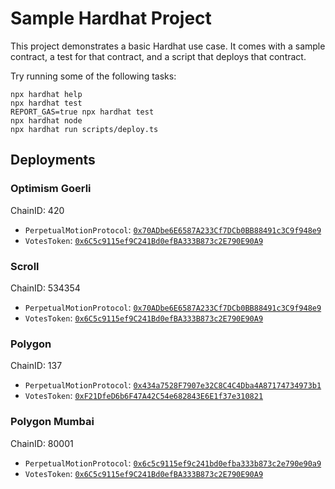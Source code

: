# Sample Hardhat Project

This project demonstrates a basic Hardhat use case. It comes with a sample contract, a test for that contract, and a script that deploys that contract.

Try running some of the following tasks:

```shell
npx hardhat help
npx hardhat test
REPORT_GAS=true npx hardhat test
npx hardhat node
npx hardhat run scripts/deploy.ts
```

## Deployments

### Optimism Goerli

ChainID: 420
- `PerpetualMotionProtocol`: [`0x70ADbe6E6587A233Cf7DCb0BB88491c3C9f948e9`](https://blockscout.com/optimism/goerli/address/0x70ADbe6E6587A233Cf7DCb0BB88491c3C9f948e9)
- `VotesToken`: [`0x6C5c9115ef9C241Bd0efBA333B873c2E790E90A9`](https://blockscout.com/optimism/goerli/address/0x6C5c9115ef9C241Bd0efBA333B873c2E790E90A9)

### Scroll

ChainID: 534354
- `PerpetualMotionProtocol`: [`0x70ADbe6E6587A233Cf7DCb0BB88491c3C9f948e9`](https://l2scan.scroll.io/address/0x70ADbe6E6587A233Cf7DCb0BB88491c3C9f948e9)
- `VotesToken`: [`0x6C5c9115ef9C241Bd0efBA333B873c2E790E90A9`](https://blockscout.com/optimism/goerli/address/0x6C5c9115ef9C241Bd0efBA333B873c2E790E90A9)

### Polygon

ChainID: 137
- `PerpetualMotionProtocol`: [`0x434a7528F7907e32C8C4C4Dba4A87174734973b1`](https://polygonscan.com/address/0x434a7528F7907e32C8C4C4Dba4A87174734973b1)
- `VotesToken`: [`0xF21DfeD6b6F47A42C54e682843E6E1f37e310821`](https://polygonscan.com/address/0xF21DfeD6b6F47A42C54e682843E6E1f37e310821)

### Polygon Mumbai

ChainID: 80001
- `PerpetualMotionProtocol`: [`0x6c5c9115ef9c241bd0efba333b873c2e790e90a9`](https://mumbai.polygonscan.com/address/0x6c5c9115ef9c241bd0efba333b873c2e790e90a9)
- `VotesToken`: [`0x6C5c9115ef9C241Bd0efBA333B873c2E790E90A9`](https://mumbai.polygonscan.com/address/0x225a07f18b08a1e4c697fcdeaa8631b38d5048cf)